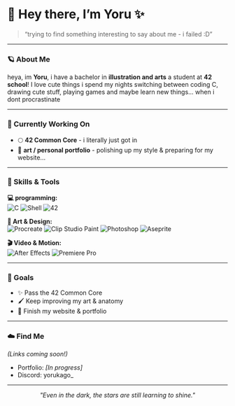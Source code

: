 # 🌙 Hey there, I’m Yoru ✨  

> “trying to find something interesting to say about me - i failed :D”

---

### 🪐 About Me  
heya, im **Yoru**, i have a bachelor in **illustration and arts** a student at **42 school**! I love cute things
i spend my nights switching between coding C, drawing cute stuff, playing games and maybe learn new things... when i dont procrastinate

---

### 🌱 Currently Working On  
- 🌕 **42 Common Core** - i literally just got in 
- 🎨 **art / personal portfolio** - polishing up my style & preparing for my website...

---

### 🧠 Skills & Tools  

**💻 programming:**  
![C](https://img.shields.io/badge/C-%23b0d0ff?style=for-the-badge&logo=c&logoColor=2b2d42)
![Shell](https://img.shields.io/badge/Shell-%23ffe7ba?style=for-the-badge&logo=gnu-bash&logoColor=2b2d42)
![42](https://img.shields.io/badge/42-%23cdb4db?style=for-the-badge&logo=42&logoColor=2b2d42)

**🎨 Art & Design:**  
![Procreate](https://img.shields.io/badge/Procreate-%23d7bbf5?style=for-the-badge&logo=procreate&logoColor=2b2d42)
![Clip Studio Paint](https://img.shields.io/badge/Clip%20Studio%20Paint-%23bde0fe?style=for-the-badge&logoColor=2b2d42)
![Photoshop](https://img.shields.io/badge/Photoshop-%23a2d2ff?style=for-the-badge&logo=adobe-photoshop&logoColor=2b2d42)
![Aseprite](https://img.shields.io/badge/Aseprite-%23ffc8dd?style=for-the-badge&logo=aseprite&logoColor=2b2d42)

**🎬 Video & Motion:**  
![After Effects](https://img.shields.io/badge/After%20Effects-%23caffbf?style=for-the-badge&logo=adobe-after-effects&logoColor=2b2d42)
![Premiere Pro](https://img.shields.io/badge/Premiere%20Pro-%23ffd6a5?style=for-the-badge&logo=adobe-premiere-pro&logoColor=2b2d42)

---

### 🌠 Goals  
- ✨ Pass the 42 Common Core  
- 🖌️ Keep improving my art & anatomy  
- 🌙 Finish my website & portfolio  

---

### ☁️ Find Me  
*(Links coming soon!)*  
- Portfolio: _[In progress]_
- Discord: yorukago_ 

---

<div align="center">
  
 *"Even in the dark, the stars are still learning to shine."*   

</div>
